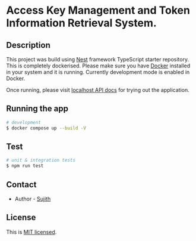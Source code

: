 # Access Key Management and Token Information Retrieval System.


## Description

This project was build using [Nest](https://github.com/nestjs/nest) framework TypeScript starter repository. This is completely dockerised. 
Please make sure you have [Docker](https://www.docker.com/) installed in your system and it is running. Currently development mode is enabled in Docker.

Once running, please visit [localhost API docs](http://localhost:3000/api-docs) for trying out the application.

## Running the app

```bash
# development
$ docker compose up --build -V

```

## Test

```bash
# unit & integration tests
$ npm run test

```


## Contact

- Author - [Sujith](https://github.com/sujithvn)

## License

This is [MIT licensed](LICENSE).
